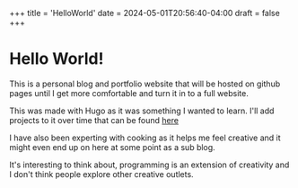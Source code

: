 +++
title = 'HelloWorld'
date = 2024-05-01T20:56:40-04:00
draft = false
+++


# Hello World!

This is a personal blog and portfolio website that will be hosted on github pages until I get more comfortable and turn it in to a full website.

This was made with Hugo as it was something I wanted to learn. I'll add projects to it over time that can be found [here](/projects)

I have also been experting with cooking as it helps me feel creative and it might even end up on here at some point as a sub blog.

It's interesting to think about, programming is an extension of creativity and I don't think people explore other creative outlets. 